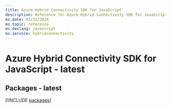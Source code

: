 ```yaml
---
title: Azure Hybrid Connectivity SDK for JavaScript
description: Reference for Azure Hybrid Connectivity SDK for JavaScript
ms.date: 03/21/2024
ms.topic: reference
ms.devlang: javascript
ms.service: hybridconnectivity
---
```

# Azure Hybrid Connectivity SDK for JavaScript - latest
## Packages - latest
[!INCLUDE [packages](hybrid-connectivity-index.md)]